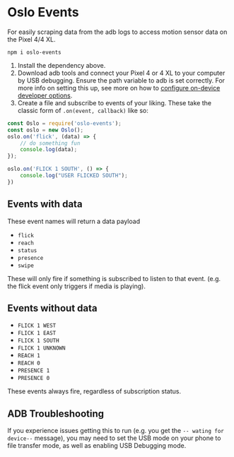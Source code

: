# Oslo Events

 For easily scraping data from the adb logs to access motion sensor data on the Pixel 4/4 XL.

```
npm i oslo-events
```
 1. Install the dependency above.
 2. Download adb tools and connect your Pixel 4 or 4 XL to your computer by USB debugging. Ensure the path variable to adb is set correctly. For more info 
on setting this up, see more on how to [configure on-device developer options](https://developer.android.com/studio/debug/dev-options).
 3. Create a file and subscribe to events of your liking. These take the classic form of `.on(event, callback)` like so:
```js
const Oslo = require('oslo-events');
const oslo = new Oslo();
oslo.on('flick', (data) => {
    // do something fun
    console.log(data);
});

oslo.on('FLICK 1 SOUTH', () => {
    console.log("USER FLICKED SOUTH");
})
```

## Events with data
These event names will return a data payload
* `flick`
* `reach`
* `status`
* `presence`
* `swipe`

These will only fire if something is subscribed to listen to that event. (e.g. the flick event only triggers if media is playing).

## Events without data
* `FLICK 1 WEST`
* `FLICK 1 EAST`
* `FLICK 1 SOUTH`
* `FLICK 1 UNKNOWN`
* `REACH 1`
* `REACH 0`
* `PRESENCE 1`
* `PRESENCE 0`

These events always fire, regardless of subscription status. 

## ADB Troubleshooting

If you experience issues getting this to run (e.g. you get the `-- wating for device--` message), you may need to set the USB mode on your phone to file transfer mode,
as well as enabling USB Debugging mode. 
